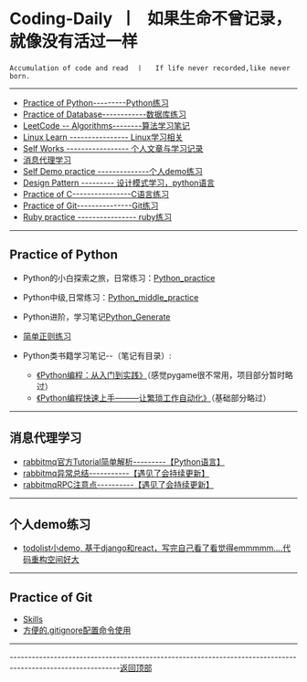 <a id = "0"></a>
# Coding-Daily  丨   如果生命不曾记录，就像没有活过一样

    Accumulation of code and read  丨   If life never recorded,like never born.          
---

* [Practice of Python---------Python练习](#1)
* [Practice of Database------------数据库练习](https://github.com/wnz27/Database-s-Learn-Note)
* [LeetCode -- Algorithms--------算法学习笔记](https://github.com/wnz27/Algorithms_Note/blob/master/README.md)
* [Linux Learn ---------------- Linux学习相关](https://github.com/wnz27/Learn_Linux)
* [Self Works ----------------- 个人文章与学习记录](https://github.com/wnz27/self-article)
* [消息代理学习](#2)
* [Self Demo practice --------------个人demo练习](#7)
* [Design Pattern ---------  设计模式学习，python语言](./DesignPattern/learnGuide.md)
* [Practice of C----------------C语言练习](./C_language/C_Guide.md)
* [Practice of Git---------------Git练习](#6)
* [Ruby practice ---------------- ruby练习](https://github.com/wnz27/Ruby-Guide)

---

<a id = "1"> </a> 

## Practice of Python 

* Python的小白探索之旅，日常练习：[Python_practice](./Python_harvest.md)

* Python中级,日常练习：[Python_middle_practice](./PythonPractice/pythonMiddle.md)

* Python进阶，学习笔记[Python_Generate](./Python_Generate/guide.md)

* [简单正则练习](https://github.com/wnz27/Algorithms_Note/blob/master/re_practice.py)

* Python类书籍学习笔记--（笔记有目录）:
    * [《Python编程：从入门到实践》](./PythonPractice/Python_preToPractice.md)（感觉pygame很不常用，项目部分暂时略过）
    * [《Python编程快速上手———让繁琐工作自动化》](./PythonPractice/Automate_The_Boring_Stuff_With_Python.md)（基础部分略过）

---

<a id = "2"> </a> 

## 消息代理学习
- [rabbitmq官方Tutorial简单解析---------【Python语言】](./RabbitMQ/rabbitmqTutorials简单解析.md)
- [rabbitmq异常总结-----------【遇见了会持续更新】](./RabbitMQ/rabbitmq异常总结.md)
- [rabbitmqRPC注意点----------【遇见了会持续更新】](./RabbitMQ/remote_producer_call_rpc.md)

---
<a id = "7"> </a> 

## 个人demo练习
* [todolist小demo, 基于django和react，写完自己看了看觉得emmmmm....代码重构空间好大](https://github.com/wnz27/prework-todolist)

---
<a id = "6"></a>

## Practice of Git 
- [Skills](https://github.com/wnz27/gitskills/blob/master/git%E4%B9%A0%E5%BE%97.md)
- [方便的.gitignore配置命令使用](https://gitignore.io)

---
------------------------------------------------------------------------------------------------------------[返回顶部](#0)
